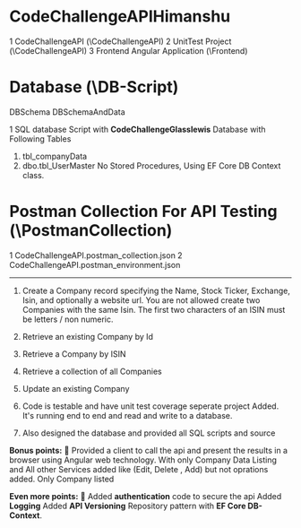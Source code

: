 # CodeChallengeAPIHimanshu  

1 CodeChallengeAPI (\CodeChallengeAPI)
2 UnitTest Project (\CodeChallengeAPI)
3 Frontend Angular Application  (\Frontend)

# Database (\DB-Script)

DBSchema
DBSchemaAndData

1 SQL database Script with **CodeChallengeGlasslewis** Database with Following
Tables
  1. tbl_companyData
  2. dbo.tbl_UserMaster
No Stored Procedures, Using EF Core DB Context class.

# Postman Collection For API Testing (\PostmanCollection) 

1 CodeChallengeAPI.postman_collection.json
2 CodeChallengeAPI.postman_environment.json


------------ - - - - -------------------------------- - - - - - -- - -- - -  ---- -

1. Create a Company record specifying the Name, Stock Ticker, Exchange, Isin, and optionally a website
url. You are not allowed create two Companies with the same Isin. The first two characters of an ISIN
must be letters / non numeric.
2. Retrieve an existing Company by Id
3. Retrieve a Company by ISIN
4. Retrieve a collection of all Companies
5. Update an existing Company

6. Code is testable and have unit test coverage seperate project Added. It's running end to end and read and
write to a database.

7. Also designed the database and provided all SQL scripts and source

**Bonus points:**
 Provided a client to call the api and present the results in a browser using Angular web technology.
  With only Company Data Listing and All other Services added like (Edit, Delete , Add) but not oprations added. 
  Only Company listed

**Even more points:**
 Added **authentication** code to secure the api
Added **Logging** 
Added **API Versioning** 
Repository pattern with **EF Core DB-Context**.
